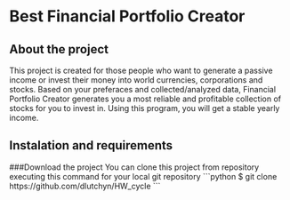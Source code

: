 <h1>Best Financial Portfolio Creator</h1>

<h2> About the project</h2>
This project is created for those people who want to generate a passive income
or invest their money into world currencies, corporations and stocks. Based on your preferaces and 
collected/analyzed data, Financial Portfolio Creator generates you a most reliable and profitable 
collection of stocks for you to invest in. Using this program, you will get a stable yearly income.

<h2>Instalation and requirements</h2>
###Download the project
You can clone this project from repository executing this command for your local git repository
```python 
$ git clone https://github.com/dlutchyn/HW_cycle
```

